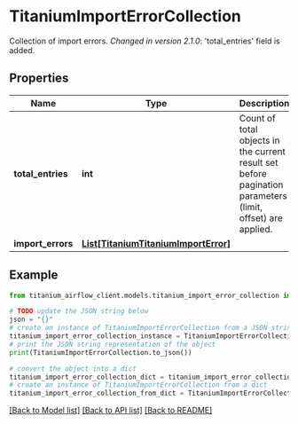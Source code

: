 # TitaniumImportErrorCollection

Collection of import errors.  *Changed in version 2.1.0*&#58; 'total_entries' field is added. 

## Properties

Name | Type | Description | Notes
------------ | ------------- | ------------- | -------------
**total_entries** | **int** | Count of total objects in the current result set before pagination parameters (limit, offset) are applied.  | [optional] 
**import_errors** | [**List[TitaniumTitaniumImportError]**](TitaniumImportError.md) |  | [optional] 

## Example

```python
from titanium_airflow_client.models.titanium_import_error_collection import TitaniumImportErrorCollection

# TODO update the JSON string below
json = "{}"
# create an instance of TitaniumImportErrorCollection from a JSON string
titanium_import_error_collection_instance = TitaniumImportErrorCollection.from_json(json)
# print the JSON string representation of the object
print(TitaniumImportErrorCollection.to_json())

# convert the object into a dict
titanium_import_error_collection_dict = titanium_import_error_collection_instance.to_dict()
# create an instance of TitaniumImportErrorCollection from a dict
titanium_import_error_collection_from_dict = TitaniumImportErrorCollection.from_dict(titanium_import_error_collection_dict)
```
[[Back to Model list]](../README.md#documentation-for-models) [[Back to API list]](../README.md#documentation-for-api-endpoints) [[Back to README]](../README.md)


